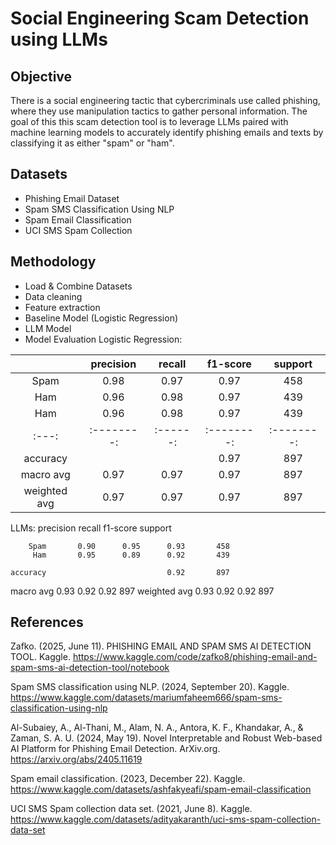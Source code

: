 # Social Engineering Scam Detection using LLMs

## Objective
There is a social engineering tactic that cybercriminals use called phishing, where they use manipulation tactics to gather personal information. 
The goal of this this scam detection tool is to leverage LLMs paired with machine learning models to accurately identify phishing emails and texts by classifying it as either "spam" or "ham".

## Datasets
- Phishing Email Dataset
- Spam SMS Classification Using NLP
- Spam Email Classification
- UCI SMS Spam Collection

## Methodology
* Load & Combine Datasets
* Data cleaning
* Feature extraction
* Baseline Model (Logistic Regression)
* LLM Model
* Model Evaluation
Logistic Regression: 

|     |precision | recall | f1-score | support  |
|:---:|:--------:|:------:|:--------:|:--------:|
|Spam | 0.98     | 0.97   | 0.97     |  458     |
|Ham  | 0.96     | 0.98   | 0.97     |  439     |
|Ham  | 0.96     | 0.98   | 0.97     |  439     |
|:---:|:--------:|:------:|:--------:|:--------:|
|accuracy        |      |      | 0.97 | 897     |
|macro avg       | 0.97 | 0.97 | 0.97 | 897     |
|weighted avg    | 0.97 | 0.97 | 0.97 | 897     |

LLMs: 
              precision    recall  f1-score   support

        Spam       0.90      0.95      0.93       458
         Ham       0.95      0.89      0.92       439

    accuracy                           0.92       897
   macro avg       0.93      0.92      0.92       897
weighted avg       0.93      0.92      0.92       897

## References
Zafko. (2025, June 11). PHISHING EMAIL AND SPAM SMS AI DETECTION TOOL. Kaggle. https://www.kaggle.com/code/zafko8/phishing-email-and-spam-sms-ai-detection-tool/notebook

Spam SMS classification using NLP. (2024, September 20). Kaggle. https://www.kaggle.com/datasets/mariumfaheem666/spam-sms-classification-using-nlp

Al-Subaiey, A., Al-Thani, M., Alam, N. A., Antora, K. F., Khandakar, A., & Zaman, S. A. U. (2024, May 19). Novel Interpretable and Robust Web-based AI Platform for Phishing Email Detection. ArXiv.org. https://arxiv.org/abs/2405.11619

Spam email classification. (2023, December 22). Kaggle. https://www.kaggle.com/datasets/ashfakyeafi/spam-email-classification

UCI SMS Spam collection data set. (2021, June 8). Kaggle. https://www.kaggle.com/datasets/adityakaranth/uci-sms-spam-collection-data-set